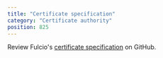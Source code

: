 ```yaml
---
title: "Certificate specification"
category: "Certificate authority"
position: 825
---
```


Review Fulcio's [certificate specification](https://github.com/sigstore/fulcio/blob/main/docs/certificate-specification.md) on GitHub.

